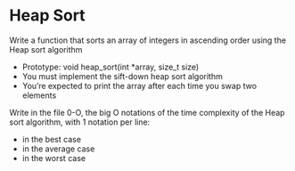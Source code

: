 # Heap Sort

Write a function that sorts an array of integers in ascending order using the Heap sort algorithm
- Prototype: void heap_sort(int *array, size_t size)
- You must implement the sift-down heap sort algorithm
- You’re expected to print the array after each time you swap two elements

Write in the file 0-O, the big O notations of the time complexity of the Heap sort algorithm, with 1 notation per line:
- in the best case
- in the average case
- in the worst case